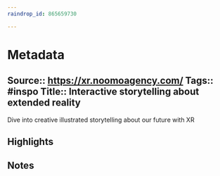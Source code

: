 ```yaml
---
raindrop_id: 865659730

---
```


# Metadata
Source:: https://xr.noomoagency.com/
Tags:: #inspo
Title:: Interactive storytelling about extended reality
---

Dive into creative illustrated storytelling about our future with XR

## Highlights
## Notes
